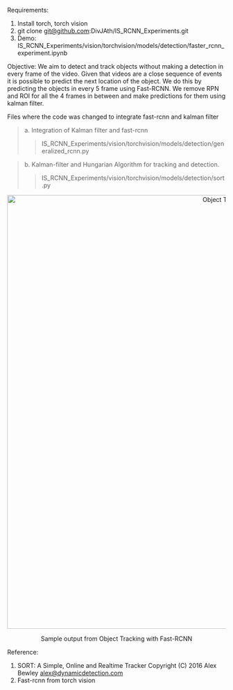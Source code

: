 Requirements:
1. Install torch, torch vision
2. git clone git@github.com:DivJAth/IS_RCNN_Experiments.git
3. Demo: IS_RCNN_Experiments/vision/torchvision/models/detection/faster_rcnn_experiment.ipynb

Objective:
We aim to detect and track objects without making a detection in every frame of the video. Given that videos are a close sequence of events it is possible to predict the next location of the object. We do this by predicting the objects in every 5 frame using Fast-RCNN. We remove RPN and ROI for all the 4 frames in between and make predictions for them using kalman filter. 

Files where the code was changed to integrate fast-rcnn and kalman filter
>a. Integration of Kalman filter and fast-rcnn  
   >> IS_RCNN_Experiments/vision/torchvision/models/detection/generalized_rcnn.py
 
>b. Kalman-filter and Hungarian Algorithm for tracking and detection.
   >> IS_RCNN_Experiments/vision/torchvision/models/detection/sort.py
   

<p align="center">
  <img src="results.gif" alt="Object Tracking with Fast-RCNN" height="1000" width="1100" />
  <p align="center">Sample output from Object Tracking with Fast-RCNN</p>
</p>

Reference:
1. SORT: A Simple, Online and Realtime Tracker Copyright (C) 2016 Alex Bewley alex@dynamicdetection.com
2. Fast-rcnn from torch vision


